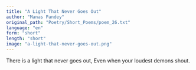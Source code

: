```yaml
---
title: "A Light That Never Goes Out"
author: "Manas Pandey"
original_path: "Poetry/Short_Poems/poem_26.txt"
language: "en"
form: "short"
length: "short"
image: "a-light-that-never-goes-out.png"
---
```

There is a light that never goes out,
Even when your loudest demons shout.
